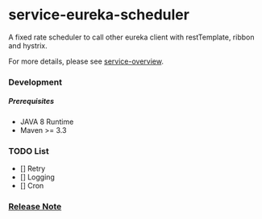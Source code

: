 # service-eureka-scheduler

A fixed rate scheduler to call other eureka client with restTemplate, ribbon and hystrix.

For more details, please see [service-overview](https://github.com/dotterbear/service-overview).

### Development

##### Prerequisites
* JAVA 8 Runtime
* Maven >= 3.3

### TODO List
- [] Retry
- [] Logging
- [] Cron

### [Release Note](https://github.com/dotterbear/service-eureka-scheduler/wiki/Release-Note)

